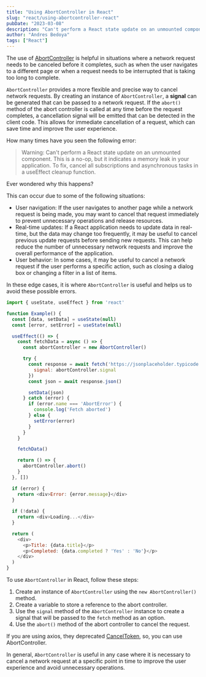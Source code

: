 ```yaml
---
title: "Using AbortController in React"
slug: "react/using-abortcontroller-react"
pubDate: "2023-03-08"
description: "Can't perform a React state update on an unmounted component. Using AbortController, why and how"
author: "Andres Bedoya"
tags: ["React"]
---
```


The use of <a class="hover:no-underline text-blue underline" href="https://developer.mozilla.org/en-US/docs/Web/API/AbortController" target="_blank" rel="noreferrer">AbortController</a> is helpful in situations where a network request needs to be canceled before it completes, such as when the user navigates to a different page or when a request needs to be interrupted that is taking too long to complete.

`AbortController` provides a more flexible and precise way to cancel network requests. By creating an instance of `AbortController`, a **signal** can be generated that can be passed to a network request. If the `abort()` method of the abort controller is called at any time before the request completes, a cancellation signal will be emitted that can be detected in the client code. This allows for immediate cancellation of a request, which can save time and improve the user experience.

How many times have you seen the following error:

> Warning: Can't perform a React state update on an unmounted component. This is a no-op, but it indicates a memory leak in your application. To fix, cancel all subscriptions and asynchronous tasks in a useEffect cleanup function.

Ever wondered why this happens?

This can occur due to some of the following situations:

- User navigation: If the user navigates to another page while a network request is being made, you may want to cancel that request immediately to prevent unnecessary operations and release resources.
- Real-time updates: If a React application needs to update data in real-time, but the data may change too frequently, it may be useful to cancel previous update requests before sending new requests. This can help reduce the number of unnecessary network requests and improve the overall performance of the application.
- User behavior: In some cases, it may be useful to cancel a network request if the user performs a specific action, such as closing a dialog box or changing a filter in a list of items.

In these edge cases, it is where `AbortController` is useful and helps us to avoid these possible errors.

```js
import { useState, useEffect } from 'react'

function Example() {
  const [data, setData] = useState(null)
  const [error, setError] = useState(null)

  useEffect(() => {
    const fetchData = async () => {
      const abortController = new AbortController()

      try {
        const response = await fetch('https://jsonplaceholder.typicode.com/todos/1', {
          signal: abortController.signal
        })
        const json = await response.json()

        setData(json)
      } catch (error) {
        if (error.name === 'AbortError') {
          console.log('Fetch aborted')
        } else {
          setError(error)
        }
      }
    }

    fetchData()

    return () => {
      abortController.abort()
    }
  }, [])

  if (error) {
    return <div>Error: {error.message}</div>
  } 
  
  if (!data) {
    return <div>Loading...</div>
  } 

  return (
    <div>
      <p>Title: {data.title}</p>
      <p>Completed: {data.completed ? 'Yes' : 'No'}</p>
    </div>
  )
}
```

To use `AbortController` in React, follow these steps:

1. Create an instance of `AbortController` using the `new AbortController()` method.
2. Create a variable to store a reference to the abort controller.
3. Use the `signal` method of the `AbortController` instance to create a signal that will be passed to the `fetch` method as an option.
4. Use the `abort()` method of the abort controller to cancel the request.

If you are using axios, they deprecated <a class="hover:no-underline text-blue underline" href="https://axios-http.com/docs/cancellation#cancel-token-code-deprecated-code" target="_blank" rel="noreferrer">CancelToken</a>, so, you can use AbortController.

In general, `AbortController` is useful in any case where it is necessary to cancel a network request at a specific point in time to improve the user experience and avoid unnecessary operations.
